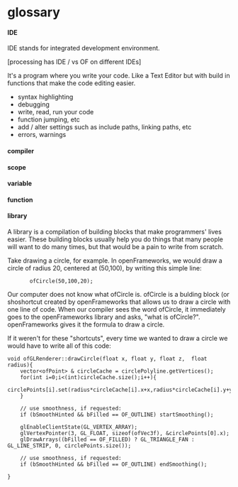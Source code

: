 glossary
======


#### IDE

IDE stands for integrated development environment.

[processing has IDE / vs OF on different IDEs]

It's a program where you write your code. Like a Text Editor but with build in functions that make the code editing easier. 

* syntax highlighting
* debugging
* write, read, run your code
* function jumping, etc
* add / alter settings such as include paths, linking paths, etc
* errors, warnings


#### compiler


#### scope


#### variable


#### function


#### library
	
A library is a compilation of building blocks that make programmers' lives easier. These building blocks usually help you do things that many people will want to do many times, but that would be a pain to write from scratch.

Take drawing a circle, for example. In openFrameworks, we would draw a circle of radius 20, centered at (50,100), by writing this simple line:
           
           ofCircle(50,100,20);  
           
Our computer does not know what ofCircle is. ofCircle is a bulding block (or shoshortcut created by openFrameworks that allows us to draw a circle with one line of code. When our compiler sees the word ofCircle, it immediately goes to the openFrameworks library and asks, "what is ofCircle?". openFrameworks gives it the formula to draw a circle.

If it weren't for these "shortcuts", every time we wanted to draw a circle we would have to write all of this code:


	void ofGLRenderer::drawCircle(float x, float y, float z,  float radius){
        vector<ofPoint> & circleCache = circlePolyline.getVertices();
        for(int i=0;i<(int)circleCache.size();i++){
                circlePoints[i].set(radius*circleCache[i].x+x,radius*circleCache[i].y+y,z);
        }

        // use smoothness, if requested:
        if (bSmoothHinted && bFilled == OF_OUTLINE) startSmoothing();

        glEnableClientState(GL_VERTEX_ARRAY);
        glVertexPointer(3, GL_FLOAT, sizeof(ofVec3f), &circlePoints[0].x);
        glDrawArrays((bFilled == OF_FILLED) ? GL_TRIANGLE_FAN : GL_LINE_STRIP, 0, circlePoints.size());

        // use smoothness, if requested:
        if (bSmoothHinted && bFilled == OF_OUTLINE) endSmoothing();

	}
	